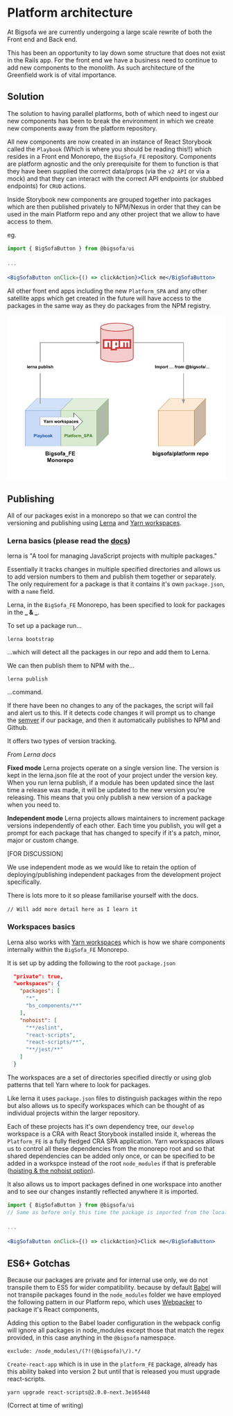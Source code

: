 # Platform architecture

At Bigsofa we are currently undergoing a large scale rewrite of both the Front end and Back end.

This has been an opportunity to lay down some structure that does not exist in the Rails app. For the front end we have a business need to continue to add new components to the monolith. As such architecture of the Greenfield work is of vital importance.

## Solution

The solution to having parallel platforms, both of which need to ingest our new components has been to break the environment in which we create new components away from the platform repository.

All new components are now created in an instance of React Storybook called the `Playbook` (Which is where you should be reading this!!) which resides in a Front end Monorepo, the `BigSofa_FE` repository. Components are platform agnostic and the only prerequisite for them to function is that they have been supplied the correct data/props (via the `v2 API` or via a mock) and that they can interact with the correct API endpoints (or stubbed endpoints) for `CRUD` actions.

Inside Storybook new components are grouped together into packages which are then published privately to NPM/Nexus in order that they can be used in the main Platform repo and any other project that we allow to have access to them.

eg.

```jsx
import { BigSofaButton } from @bigsofa/ui

...

<BigSofaButton onClick={() => clickAction}>Click me</BigSofaButton>
```

All other front end apps including the new `Platform_SPA` and any other satellite apps which get created in the future will have access to the packages in the same way as they do packages from the NPM registry.

![](./images/FE_architecture_diag.jpg)

## Publishing

All of our packages exist in a monorepo so that we can control the versioning and publishing using [Lerna](https://lernajs.io/) and [Yarn workspaces](https://yarnpkg.com/lang/en/docs/workspaces/).

### Lerna basics (please read the [docs](https://github.com/lerna/lerna#readme))

lerna is "A tool for managing JavaScript projects with multiple packages."

Essentially it tracks changes in multiple specified directories and allows us to add version numbers to them and publish them together or separately. The only requirement for a package is that it contains it's own `package.json`, with a `name` field.

Lerna, in the `BigSofa_FE` Monorepo, has been specified to look for packages in the **_ & _**.

To set up a package run...

```
lerna bootstrap
```

...which will detect all the packages in our repo and add them to Lerna.

We can then publish them to NPM with the...

```
lerna publish
```

...command.

If there have been no changes to any of the packages, the script will fail and alert us to this. If it detects code changes it will prompt us to change the [semver](https://semver.org/) if our package, and then it automatically publishes to NPM and Github.

It offers two types of version tracking.

_From Lerna docs_

**Fixed mode** Lerna projects operate on a single version line. The version is kept in the lerna.json file at the root of your project under the version key. When you run lerna publish, if a module has been updated since the last time a release was made, it will be updated to the new version you're releasing. This means that you only publish a new version of a package when you need to.

**Independent mode** Lerna projects allows maintainers to increment package versions independently of each other. Each time you publish, you will get a prompt for each package that has changed to specify if it's a patch, minor, major or custom change.

[FOR DISCUSSION]

We use independent mode as we would like to retain the option of deploying/publishing independent packages from the development project specifically.

There is lots more to it so please familiarise yourself with the docs.

`// Will add more detail here as I learn it`

### Workspaces basics

Lerna also works with [Yarn workspaces](https://yarnpkg.com/lang/en/docs/workspaces/) which is how we share components internally within the `BigSofa_FE` Monorepo.

It is set up by adding the following to the root `package.json`

```json
  "private": true,
  "workspaces": {
    "packages": [
      "*",
      "bs_components/**"
    ],
    "nohoist": [
      "**/eslint",
      "react-scripts",
      "react-scripts/**",
      "**/jest/**"
    ]
  }
```

The workspaces are a set of directories specified directly or using glob patterns that tell Yarn where to look for packages.

Like lerna it uses `package.json` files to distinguish packages within the repo but also allows us to specify workspaces which can be thought of as individual projects within the larger repository.

Each of these projects has it's own dependency tree, our `develop` workspace is a CRA with React Storybook installed inside it, whereas the `Platform_FE` is a fully fledged CRA SPA application. Yarn workspaces allows us to control all these dependencies from the monorepo root and so that shared dependencies can be added only once, or can be specified to be added in a workspce instead of the root `node_modules` if that is preferable ([hoisting & the nohoist option](https://yarnpkg.com/blog/2018/02/15/nohoist/)).

It also allows us to import packages defined in one workspace into another and to see our changes instantly reflected anywhere it is imported.

```jsx
import { BigSofaButton } from @bigsofa/ui
// Same as before only this time the package is imported from the local repo rather than the NPM registry

...

<BigSofaButton onClick={() => clickAction}>Click me</BigSofaButton>
```

## ES6+ Gotchas

Because our packages are private and for internal use only, we do not transpile them to ES5 for wider compatibility. because by default [Babel](https://babeljs.io/) will not transpile packages found in the `node_modules` folder we have employed the following pattern in our Platform repo, which uses [Webpacker](https://github.com/rails/webpacker) to package it's React components,

Adding this option to the Babel loader configuration in the webpack config will ignore all packages in node_modules except those that match the regex provided, in this case anything in the `@bigsofa` namespace.

```
exclude: /node_modules\/(?!(@bigsofa)\/).*/
```

`Create-react-app` which is in use in the `platform_FE` package, already has this ability baked into version 2 but until that is released you must upgrade react-scripts.

```
yarn upgrade react-scripts@2.0.0-next.3e165448
```

(Correct at time of writing)
